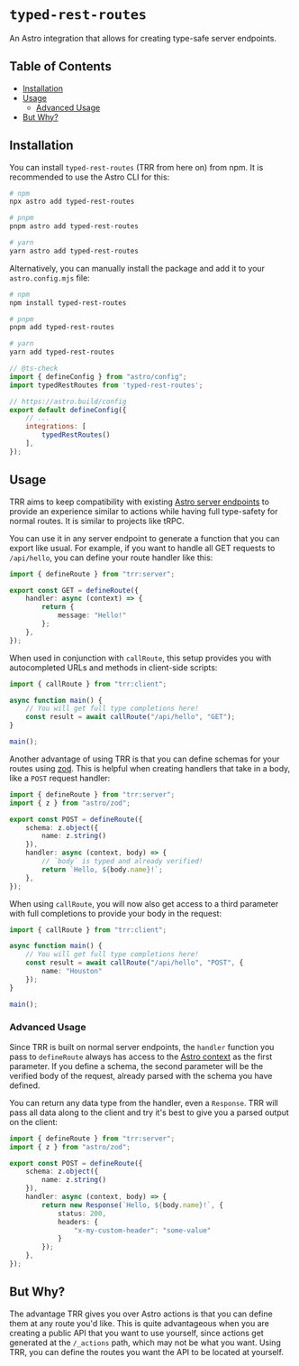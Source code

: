 # `typed-rest-routes`

An Astro integration that allows for creating type-safe server endpoints.

## Table of Contents

- [Installation](#installation)
- [Usage](#usage)
	- [Advanced Usage](#advanced-usage)
- [But Why?](#but-why)

## Installation

You can install `typed-rest-routes` (TRR from here on) from npm. It is recommended to use the Astro CLI for this:

```bash
# npm
npx astro add typed-rest-routes

# pnpm
pnpm astro add typed-rest-routes

# yarn
yarn astro add typed-rest-routes
```

Alternatively, you can manually install the package and add it to your `astro.config.mjs` file:

```bash
# npm
npm install typed-rest-routes

# pnpm
pnpm add typed-rest-routes

# yarn
yarn add typed-rest-routes
```

```mjs
// @ts-check
import { defineConfig } from "astro/config";
import typedRestRoutes from 'typed-rest-routes';

// https://astro.build/config
export default defineConfig({
	// ...
	integrations: [
		typedRestRoutes()
	],
});
```

## Usage

TRR aims to keep compatibility with existing [Astro server endpoints](https://docs.astro.build/en/guides/endpoints/#server-endpoints-api-routes) to provide an experience similar to actions while having full type-safety for normal routes. It is similar to projects like tRPC.

You can use it in any server endpoint to generate a function that you can export like usual. For example, if you want to handle all GET requests to `/api/hello`, you can define your route handler like this:

```ts
import { defineRoute } from "trr:server";

export const GET = defineRoute({
	handler: async (context) => {
		return {
			message: "Hello!"
		};
	},
});
```

When used in conjunction with `callRoute`, this setup provides you with autocompleted URLs and methods in client-side scripts:

```ts
import { callRoute } from "trr:client";

async function main() {
	// You will get full type completions here!
	const result = await callRoute("/api/hello", "GET");
}

main();
```

Another advantage of using TRR is that you can define schemas for your routes using [zod](https://zod.dev). This is helpful when creating handlers that take in a body, like a `POST` request handler:

```ts
import { defineRoute } from "trr:server";
import { z } from "astro/zod";

export const POST = defineRoute({
	schema: z.object({
		name: z.string()
	}),
	handler: async (context, body) => {
		// `body` is typed and already verified!
		return `Hello, ${body.name}!`;
	},
});
```

When using `callRoute`, you will now also get access to a third parameter with full completions to provide your body in the request:

```ts
import { callRoute } from "trr:client";

async function main() {
	// You will get full type completions here!
	const result = await callRoute("/api/hello", "POST", {
		name: "Houston"
	});
}

main();
```

### Advanced Usage

Since TRR is built on normal server endpoints, the `handler` function you pass to `defineRoute` always has access to the [Astro context](https://docs.astro.build/en/guides/middleware/#the-context-object) as the first parameter. If you define a schema, the second parameter will be the verified body of the request, already parsed with the schema you have defined.

You can return any data type from the handler, even a `Response`. TRR will pass all data along to the client and try it's best to give you a parsed output on the client:

```ts
import { defineRoute } from "trr:server";
import { z } from "astro/zod";

export const POST = defineRoute({
	schema: z.object({
		name: z.string()
	}),
	handler: async (context, body) => {
		return new Response(`Hello, ${body.name}!`, {
			status: 200,
			headers: {
				"x-my-custom-header": "some-value"
			}
		});
	},
});
```

## But Why?

The advantage TRR gives you over Astro actions is that you can define them at any route you'd like. This is quite advantageous when you are creating a public API that you want to use yourself, since actions get generated at the `/_actions` path, which may not be what you want. Using TRR, you can define the routes you want the API to be located at yourself.